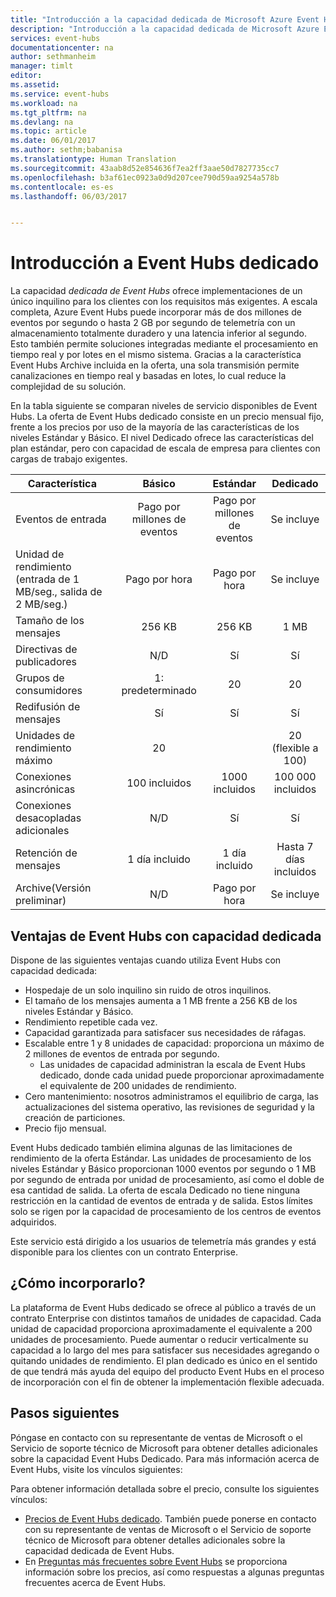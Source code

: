 ```yaml
---
title: "Introducción a la capacidad dedicada de Microsoft Azure Event Hubs | Microsoft Docs"
description: "Introducción a la capacidad dedicada de Microsoft Azure Event Hubs."
services: event-hubs
documentationcenter: na
author: sethmanheim
manager: timlt
editor: 
ms.assetid: 
ms.service: event-hubs
ms.workload: na
ms.tgt_pltfrm: na
ms.devlang: na
ms.topic: article
ms.date: 06/01/2017
ms.author: sethm;babanisa
ms.translationtype: Human Translation
ms.sourcegitcommit: 43aab8d52e854636f7ea2ff3aae50d7827735cc7
ms.openlocfilehash: b3af61ec0923a0d9d207cee790d59aa9254a578b
ms.contentlocale: es-es
ms.lasthandoff: 06/03/2017


---
```


# <a name="overview-of-event-hubs-dedicated"></a>Introducción a Event Hubs dedicado

La capacidad *dedicada de Event Hubs* ofrece implementaciones de un único inquilino para los clientes con los requisitos más exigentes. A escala completa, Azure Event Hubs puede incorporar más de dos millones de eventos por segundo o hasta 2 GB por segundo de telemetría con un almacenamiento totalmente duradero y una latencia inferior al segundo. Esto también permite soluciones integradas mediante el procesamiento en tiempo real y por lotes en el mismo sistema. Gracias a la característica Event Hubs Archive incluida en la oferta, una sola transmisión permite canalizaciones en tiempo real y basadas en lotes, lo cual reduce la complejidad de su solución.

En la tabla siguiente se comparan niveles de servicio disponibles de Event Hubs. La oferta de Event Hubs dedicado consiste en un precio mensual fijo, frente a los precios por uso de la mayoría de las características de los niveles Estándar y Básico. El nivel Dedicado ofrece las características del plan estándar, pero con capacidad de escala de empresa para clientes con cargas de trabajo exigentes. 

| Característica | Básico | Estándar | Dedicado |
| --- |:---:|:---:|:---:|
| Eventos de entrada | Pago por millones de eventos | Pago por millones de eventos | Se incluye |
| Unidad de rendimiento (entrada de 1 MB/seg., salida de 2 MB/seg.) | Pago por hora | Pago por hora | Se incluye |
| Tamaño de los mensajes | 256 KB | 256 KB | 1 MB |
| Directivas de publicadores | N/D | Sí | Sí |     
| Grupos de consumidores | 1: predeterminado | 20 | 20 | |
| Redifusión de mensajes | Sí | Sí | Sí |
| Unidades de rendimiento máximo | 20 | | 20 (flexible a 100)    | 1 CU≈200 |
| Conexiones asincrónicas | 100 incluidos | 1000 incluidos | 100 000 incluidos |
| Conexiones desacopladas adicionales | N/D | Sí | Sí |
| Retención de mensajes | 1 día incluido | 1 día incluido | Hasta 7 días incluidos |
| Archive(Versión preliminar) | N/D    | Pago por hora | Se incluye |

## <a name="benefits-of-event-hubs-dedicated-capacity"></a>Ventajas de Event Hubs con capacidad dedicada

Dispone de las siguientes ventajas cuando utiliza Event Hubs con capacidad dedicada:

* Hospedaje de un solo inquilino sin ruido de otros inquilinos.
* El tamaño de los mensajes aumenta a 1 MB frente a 256 KB de los niveles Estándar y Básico.
* Rendimiento repetible cada vez.
* Capacidad garantizada para satisfacer sus necesidades de ráfagas.
* Escalable entre 1 y 8 unidades de capacidad: proporciona un máximo de 2 millones de eventos de entrada por segundo.
  * Las unidades de capacidad administran la escala de Event Hubs dedicado, donde cada unidad puede proporcionar aproximadamente el equivalente de 200 unidades de rendimiento.
* Cero mantenimiento: nosotros administramos el equilibrio de carga, las actualizaciones del sistema operativo, las revisiones de seguridad y la creación de particiones.
* Precio fijo mensual.

Event Hubs dedicado también elimina algunas de las limitaciones de rendimiento de la oferta Estándar. Las unidades de procesamiento de los niveles Estándar y Básico proporcionan 1000 eventos por segundo o 1 MB por segundo de entrada por unidad de procesamiento, así como el doble de esa cantidad de salida. La oferta de escala Dedicado no tiene ninguna restricción en la cantidad de eventos de entrada y de salida. Estos límites solo se rigen por la capacidad de procesamiento de los centros de eventos adquiridos.

Este servicio está dirigido a los usuarios de telemetría más grandes y está disponible para los clientes con un contrato Enterprise.

## <a name="how-to-onboard"></a>¿Cómo incorporarlo?

La plataforma de Event Hubs dedicado se ofrece al público a través de un contrato Enterprise con distintos tamaños de unidades de capacidad. Cada unidad de capacidad proporciona aproximadamente el equivalente a 200 unidades de procesamiento. Puede aumentar o reducir verticalmente su capacidad a lo largo del mes para satisfacer sus necesidades agregando o quitando unidades de rendimiento. El plan dedicado es único en el sentido de que tendrá más ayuda del equipo del producto Event Hubs en el proceso de incorporación con el fin de obtener la implementación flexible adecuada. 

## <a name="next-steps"></a>Pasos siguientes
Póngase en contacto con su representante de ventas de Microsoft o el Servicio de soporte técnico de Microsoft para obtener detalles adicionales sobre la capacidad Event Hubs Dedicado. Para más información acerca de Event Hubs, visite los vínculos siguientes:

Para obtener información detallada sobre el precio, consulte los siguientes vínculos:

- [Precios de Event Hubs dedicado](https://azure.microsoft.com/pricing/details/event-hubs/). También puede ponerse en contacto con su representante de ventas de Microsoft o el Servicio de soporte técnico de Microsoft para obtener detalles adicionales sobre la capacidad dedicada de Event Hubs.
- En [Preguntas más frecuentes sobre Event Hubs](event-hubs-faq.md) se proporciona información sobre los precios, así como respuestas a algunas preguntas frecuentes acerca de Event Hubs. 

